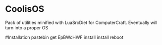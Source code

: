 CoolisOS
========

Pack of utilities minified with LuaSrcDiet for ComputerCraft. Eventually will turn into a proper OS

#Installation
    pastebin get EpBWcHWF install
    install
    reboot
